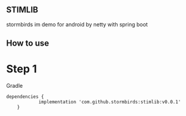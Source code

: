 ## STIMLIB
stormbirds im demo for android by netty with spring boot

## How to use
# Step 1
Gradle
```
dependencies {
	        implementation 'com.github.stormbirds:stimlib:v0.0.1'
	}
```